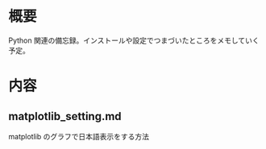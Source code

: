 # 概要

Python 関連の備忘録。インストールや設定でつまづいたところをメモしていく予定。


# 内容

## matplotlib_setting.md

matplotlib のグラフで日本語表示をする方法
